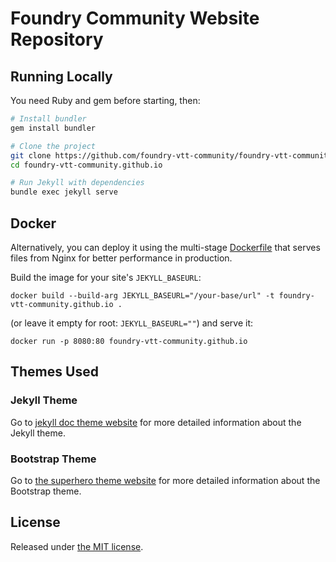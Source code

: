 # Foundry Community Website Repository

## Running Locally

You need Ruby and gem before starting, then:

```bash
# Install bundler
gem install bundler

# Clone the project
git clone https://github.com/foundry-vtt-community/foundry-vtt-community.github.io.git
cd foundry-vtt-community.github.io

# Run Jekyll with dependencies
bundle exec jekyll serve
```

## Docker

Alternatively, you can deploy it using the multi-stage [Dockerfile](Dockerfile)
that serves files from Nginx for better performance in production.

Build the image for your site's `JEKYLL_BASEURL`:

```
docker build --build-arg JEKYLL_BASEURL="/your-base/url" -t foundry-vtt-community.github.io .
```

(or leave it empty for root: `JEKYLL_BASEURL=""`) and serve it:

```
docker run -p 8080:80 foundry-vtt-community.github.io
```

## Themes Used

### Jekyll Theme

Go to [jekyll doc theme website](https://github.com/aksakalli/jekyll-doc-theme) for more detailed information about the Jekyll theme.

### Bootstrap Theme

Go to [the superhero theme website](https://bootswatch.com/superhero/) for more detailed information about the Bootstrap theme.

## License

Released under [the MIT license](LICENSE).
